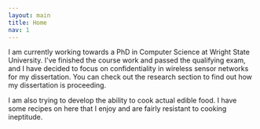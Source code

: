 ```yaml
---
layout: main
title: Home
nav: 1
---
```

I am currently working towards a PhD in Computer Science at Wright State
University. I've finished the course work and passed the qualifying exam, and I
have decided to focus on confidentiality in wireless sensor networks for my
dissertation. You can check out the research section  to find out how my
dissertation is proceeding.

I am also trying to develop the ability to cook actual edible food. I have
some recipes on here that I enjoy and are fairly resistant to cooking
ineptitude.
